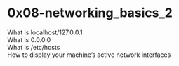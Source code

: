 # 0x08-networking_basics_2
What is localhost/127.0.0.1\
What is 0.0.0.0\
What is /etc/hosts\
How to display your machine’s active network interfaces
